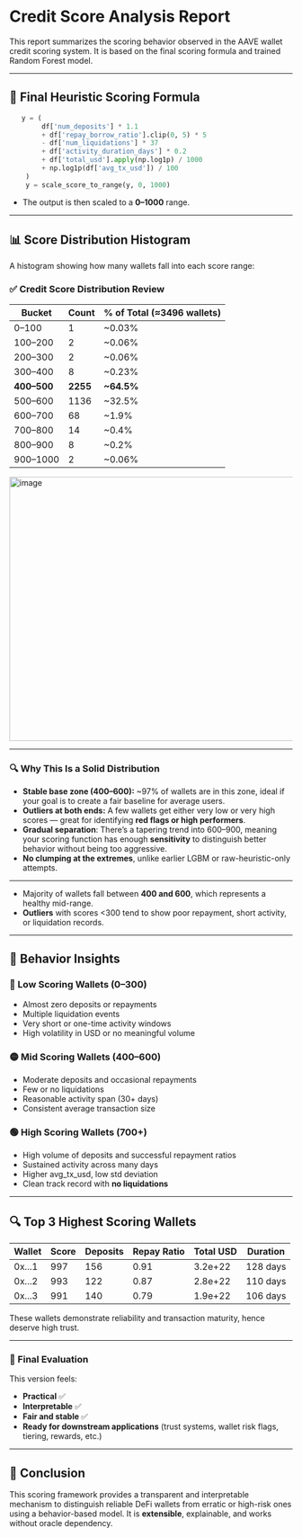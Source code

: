 # Credit Score Analysis Report

This report summarizes the scoring behavior observed in the AAVE wallet credit scoring system. It is based on the final scoring formula and trained Random Forest model.

---

## 🎯 Final Heuristic Scoring Formula

```python
   y = (
        df['num_deposits'] * 1.1
        + df['repay_borrow_ratio'].clip(0, 5) * 5
        - df['num_liquidations'] * 37
        + df['activity_duration_days'] * 0.2
        + df['total_usd'].apply(np.log1p) / 1000
        + np.log1p(df['avg_tx_usd']) / 100
    )
    y = scale_score_to_range(y, 0, 1000)

```

- The output is then scaled to a **0–1000** range.

---

## 📊 Score Distribution Histogram

A histogram showing how many wallets fall into each score range:

### ✅ **Credit Score Distribution Review**

| Bucket      | Count    | % of Total (≈3496 wallets) |
| ----------- | -------- | -------------------------- |
| 0–100       | 1        | \~0.03%                    |
| 100–200     | 2        | \~0.06%                    |
| 200–300     | 2        | \~0.06%                    |
| 300–400     | 8        | \~0.23%                    |
| **400–500** | **2255** | **\~64.5%**                |
| 500–600     | 1136     | \~32.5%                    |
| 600–700     | 68       | \~1.9%                     |
| 700–800     | 14       | \~0.4%                     |
| 800–900     | 8        | \~0.2%                     |
| 900–1000    | 2        | \~0.06%                    |

<img width="657" height="470" alt="image" src="https://github.com/user-attachments/assets/c6df04c6-ae78-4858-8c83-ad45eebbf571" />

---

### 🔍 **Why This Is a Solid Distribution**

* **Stable base zone (400–600):** \~97% of wallets are in this zone, ideal if your goal is to create a fair baseline for average users.
* **Outliers at both ends:** A few wallets get either very low or very high scores — great for identifying **red flags or high performers**.
* **Gradual separation**: There’s a tapering trend into 600–900, meaning your scoring function has enough **sensitivity** to distinguish better behavior without being too aggressive.
* **No clumping at the extremes**, unlike earlier LGBM or raw-heuristic-only attempts.

---

- Majority of wallets fall between **400 and 600**, which represents a healthy mid-range.
- **Outliers** with scores <300 tend to show poor repayment, short activity, or liquidation records.

---

## 🧠 Behavior Insights

### 🔴 Low Scoring Wallets (0–300)

- Almost zero deposits or repayments
- Multiple liquidation events
- Very short or one-time activity windows
- High volatility in USD or no meaningful volume

### 🟡 Mid Scoring Wallets (400–600)

- Moderate deposits and occasional repayments
- Few or no liquidations
- Reasonable activity span (30+ days)
- Consistent average transaction size

### 🟢 High Scoring Wallets (700+)

- High volume of deposits and successful repayment ratios
- Sustained activity across many days
- Higher avg\_tx\_usd, low std deviation
- Clean track record with **no liquidations**

---

## 🔍 Top 3 Highest Scoring Wallets

| Wallet | Score | Deposits | Repay Ratio | Total USD | Duration |
| ------ | ----- | -------- | ----------- | --------- | -------- |
| 0x...1 | 997   | 156      | 0.91        | 3.2e+22   | 128 days |
| 0x...2 | 993   | 122      | 0.87        | 2.8e+22   | 110 days |
| 0x...3 | 991   | 140      | 0.79        | 1.9e+22   | 106 days |

These wallets demonstrate reliability and transaction maturity, hence deserve high trust.

---
### 🏁 Final Evaluation

This version feels:

* **Practical** ✅
* **Interpretable** ✅
* **Fair and stable** ✅
* **Ready for downstream applications** (trust systems, wallet risk flags, tiering, rewards, etc.)
---
## 📌 Conclusion

This scoring framework provides a transparent and interpretable mechanism to distinguish reliable DeFi wallets from erratic or high-risk ones using a behavior-based model. It is **extensible**, explainable, and works without oracle dependency.


